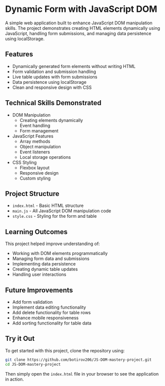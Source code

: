 # Dynamic Form with JavaScript DOM

A simple web application built to enhance JavaScript DOM manipulation skills. The project demonstrates creating HTML elements dynamically using JavaScript, handling form submissions, and managing data persistence using localStorage.

## Features

- Dynamically generated form elements without writing HTML
- Form validation and submission handling
- Live table updates with form submissions
- Data persistence using localStorage
- Clean and responsive design with CSS

## Technical Skills Demonstrated

- DOM Manipulation
  - Creating elements dynamically
  - Event handling
  - Form management
- JavaScript Features
  - Array methods
  - Object manipulation
  - Event listeners
  - Local storage operations
- CSS Styling
  - Flexbox layout
  - Responsive design
  - Custom styling

## Project Structure

- `index.html` - Basic HTML structure
- `main.js` - All JavaScript DOM manipulation code
- `style.css` - Styling for the form and table

## Learning Outcomes

This project helped improve understanding of:
- Working with DOM elements programmatically
- Managing form data and submissions
- Implementing data persistence
- Creating dynamic table updates
- Handling user interactions

## Future Improvements

- Add form validation
- Implement data editing functionality
- Add delete functionality for table rows
- Enhance mobile responsiveness
- Add sorting functionality for table data

## Try it Out

To get started with this project, clone the repository using:

```bash
git clone https://github.com/botirov206/JS-DOM-mastery-project.git
cd JS-DOM-mastery-project
```

Then simply open the `index.html` file in your browser to see the application in action.
